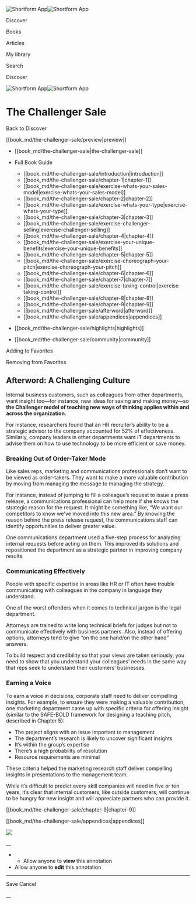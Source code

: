 ![Shortform App](/img/logo.36a2399e.svg)![Shortform App](/img/logo-dark.70c1b072.svg)

Discover

Books

Articles

My library

Search

Discover

![Shortform App](/img/logo.36a2399e.svg)![Shortform App](/img/logo-dark.70c1b072.svg)

# The Challenger Sale

Back to Discover

[[book_md/the-challenger-sale/preview|preview]]

  * [[book_md/the-challenger-sale|the-challenger-sale]]
  * Full Book Guide

    * [[book_md/the-challenger-sale/introduction|introduction]]
    * [[book_md/the-challenger-sale/chapter-1|chapter-1]]
    * [[book_md/the-challenger-sale/exercise-whats-your-sales-model|exercise-whats-your-sales-model]]
    * [[book_md/the-challenger-sale/chapter-2|chapter-2]]
    * [[book_md/the-challenger-sale/exercise-whats-your-type|exercise-whats-your-type]]
    * [[book_md/the-challenger-sale/chapter-3|chapter-3]]
    * [[book_md/the-challenger-sale/exercise-challenger-selling|exercise-challenger-selling]]
    * [[book_md/the-challenger-sale/chapter-4|chapter-4]]
    * [[book_md/the-challenger-sale/exercise-your-unique-benefits|exercise-your-unique-benefits]]
    * [[book_md/the-challenger-sale/chapter-5|chapter-5]]
    * [[book_md/the-challenger-sale/exercise-choreograph-your-pitch|exercise-choreograph-your-pitch]]
    * [[book_md/the-challenger-sale/chapter-6|chapter-6]]
    * [[book_md/the-challenger-sale/chapter-7|chapter-7]]
    * [[book_md/the-challenger-sale/exercise-taking-control|exercise-taking-control]]
    * [[book_md/the-challenger-sale/chapter-8|chapter-8]]
    * [[book_md/the-challenger-sale/chapter-9|chapter-9]]
    * [[book_md/the-challenger-sale/afterword|afterword]]
    * [[book_md/the-challenger-sale/appendices|appendices]]
  * [[book_md/the-challenger-sale/highlights|highlights]]
  * [[book_md/the-challenger-sale/community|community]]



Adding to Favorites 

Removing from Favorites 

## Afterword: A Challenging Culture

Internal business customers, such as colleagues from other departments, want insight too—for instance, new ideas for saving and making money—so **the Challenger model of teaching new ways of thinking applies within and across the organization**.

For instance, researchers found that an HR recruiter’s ability to be a strategic advisor to the company accounted for 52% of effectiveness. Similarly, company leaders in other departments want IT departments to advise them on how to use technology to be more efficient or save money.

### Breaking Out of Order-Taker Mode

Like sales reps, marketing and communications professionals don’t want to be viewed as order-takers. They want to make a more valuable contribution by moving from managing the message to managing the strategy.

For instance, instead of jumping to fill a colleague’s request to issue a press release, a communications professional can help more if she knows the strategic reason for the request. It might be something like, “We want our competitors to know we've moved into this new area.” By knowing the reason behind the press release request, the communications staff can identify opportunities to deliver greater value.

One communications department used a five-step process for analyzing internal requests before acting on them. This improved its solutions and repositioned the department as a strategic partner in improving company results.

### Communicating Effectively

People with specific expertise in areas like HR or IT often have trouble communicating with colleagues in the company in language they understand.

One of the worst offenders when it comes to technical jargon is the legal department.

Attorneys are trained to write long technical briefs for judges but not to communicate effectively with business partners. Also, instead of offering options, attorneys tend to give “on the one hand/on the other hand” answers.

To build respect and credibility so that your views are taken seriously, you need to show that you understand your colleagues’ needs in the same way that reps seek to understand their customers’ businesses.

### Earning a Voice

To earn a voice in decisions, corporate staff need to deliver compelling insights. For example, to ensure they were making a valuable contribution, one marketing department came up with specific criteria for offering insight (similar to the SAFE-BOLD framework for designing a teaching pitch, described in Chapter 5):

  * The project aligns with an issue important to management
  * The department’s research is likely to uncover significant insights
  * It’s within the group’s expertise
  * There’s a high probability of resolution
  * Resource requirements are minimal



These criteria helped the marketing research staff deliver compelling insights in presentations to the management team.

While it’s difficult to predict every skill companies will need in five or ten years, it’s clear that internal customers, like outside customers, will continue to be hungry for new insight and will appreciate partners who can provide it.

[[book_md/the-challenger-sale/chapter-9|chapter-9]]

[[book_md/the-challenger-sale/appendices|appendices]]

![](https://bat.bing.com/action/0?ti=56018282&Ver=2&mid=9f548a7a-62ca-4632-95e7-49fbe5cf1c8a&sid=1711133063fa11eebdec89a8b8ae3bbc&vid=171147a063fa11eea7440fcfeb230d96&vids=0&msclkid=N&pi=0&lg=en-US&sw=800&sh=600&sc=24&nwd=1&tl=Shortform%20%7C%20Book&p=https%3A%2F%2Fwww.shortform.com%2Fapp%2Fbook%2Fthe-challenger-sale%2Fafterword&r=&lt=334&evt=pageLoad&sv=1&rn=319104)

__

  *   * Allow anyone to **view** this annotation
  * Allow anyone to **edit** this annotation



* * *

Save Cancel

__



